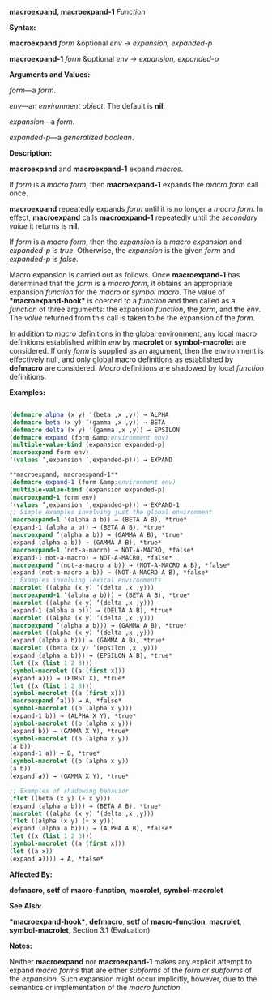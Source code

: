 **macroexpand, macroexpand-1** *Function* 



**Syntax:** 



**macroexpand** *form* &amp;optional *env → expansion, expanded-p* 



**macroexpand-1** *form* &amp;optional *env → expansion, expanded-p* 



**Arguments and Values:** 



*form*—a *form*. 



*env*—an *environment object*. The default is **nil**. 



*expansion*—a *form*. 



*expanded-p*—a *generalized boolean*. 



**Description:** 



**macroexpand** and **macroexpand-1** expand *macros*. 



If *form* is a *macro form*, then **macroexpand-1** expands the *macro form* call once. 



**macroexpand** repeatedly expands *form* until it is no longer a *macro form*. In effect, **macroexpand** calls **macroexpand-1** repeatedly until the *secondary value* it returns is **nil**. 



If *form* is a *macro form*, then the *expansion* is a *macro expansion* and *expanded-p* is *true*. Otherwise, the *expansion* is the given *form* and *expanded-p* is *false*. 



Macro expansion is carried out as follows. Once **macroexpand-1** has determined that the *form* is a *macro form*, it obtains an appropriate expansion *function* for the *macro* or *symbol macro*. The value of **\*macroexpand-hook\*** is coerced to a *function* and then called as a *function* of three arguments: the expansion *function*, the *form*, and the *env*. The *value* returned from this call is taken to be the expansion of the *form*. 



In addition to *macro* definitions in the global environment, any local macro definitions established within *env* by **macrolet** or **symbol-macrolet** are considered. If only *form* is supplied as an argument, then the environment is effectively null, and only global macro definitions as established by **defmacro** are considered. *Macro* definitions are shadowed by local *function* definitions. 



**Examples:**
```lisp
 
(defmacro alpha (x y) ‘(beta ,x ,y)) → ALPHA 
(defmacro beta (x y) ‘(gamma ,x ,y)) → BETA 
(defmacro delta (x y) ‘(gamma ,x ,y)) → EPSILON 
(defmacro expand (form &amp;environment env) 
(multiple-value-bind (expansion expanded-p) 
(macroexpand form env) 
‘(values ’,expansion ’,expanded-p))) → EXPAND  

**macroexpand, macroexpand-1** 
(defmacro expand-1 (form &amp;environment env) 
(multiple-value-bind (expansion expanded-p) 
(macroexpand-1 form env) 
‘(values ’,expansion ’,expanded-p))) → EXPAND-1 
;; Simple examples involving just the global environment 
(macroexpand-1 ’(alpha a b)) → (BETA A B), *true* 
(expand-1 (alpha a b)) → (BETA A B), *true* 
(macroexpand ’(alpha a b)) → (GAMMA A B), *true* 
(expand (alpha a b)) → (GAMMA A B), *true* 
(macroexpand-1 ’not-a-macro) → NOT-A-MACRO, *false* 
(expand-1 not-a-macro) → NOT-A-MACRO, *false* 
(macroexpand ’(not-a-macro a b)) → (NOT-A-MACRO A B), *false* 
(expand (not-a-macro a b)) → (NOT-A-MACRO A B), *false* 
;; Examples involving lexical environments 
(macrolet ((alpha (x y) ‘(delta ,x ,y))) 
(macroexpand-1 ’(alpha a b))) → (BETA A B), *true* 
(macrolet ((alpha (x y) ‘(delta ,x ,y))) 
(expand-1 (alpha a b))) → (DELTA A B), *true* 
(macrolet ((alpha (x y) ‘(delta ,x ,y))) 
(macroexpand ’(alpha a b))) → (GAMMA A B), *true* 
(macrolet ((alpha (x y) ‘(delta ,x ,y))) 
(expand (alpha a b))) → (GAMMA A B), *true* 
(macrolet ((beta (x y) ‘(epsilon ,x ,y))) 
(expand (alpha a b))) → (EPSILON A B), *true* 
(let ((x (list 1 2 3))) 
(symbol-macrolet ((a (first x))) 
(expand a))) → (FIRST X), *true* 
(let ((x (list 1 2 3))) 
(symbol-macrolet ((a (first x))) 
(macroexpand ’a))) → A, *false* 
(symbol-macrolet ((b (alpha x y))) 
(expand-1 b)) → (ALPHA X Y), *true* 
(symbol-macrolet ((b (alpha x y))) 
(expand b)) → (GAMMA X Y), *true* 
(symbol-macrolet ((b (alpha x y)) 
(a b)) 
(expand-1 a)) → B, *true* 
(symbol-macrolet ((b (alpha x y)) 
(a b)) 
(expand a)) → (GAMMA X Y), *true*  

;; Examples of shadowing behavior 
(flet ((beta (x y) (+ x y))) 
(expand (alpha a b))) → (BETA A B), *true* 
(macrolet ((alpha (x y) ‘(delta ,x ,y))) 
(flet ((alpha (x y) (+ x y))) 
(expand (alpha a b)))) → (ALPHA A B), *false* 
(let ((x (list 1 2 3))) 
(symbol-macrolet ((a (first x))) 
(let ((a x)) 
(expand a)))) → A, *false* 

```
**Affected By:** 



**defmacro**, **setf** of **macro-function**, **macrolet**, **symbol-macrolet** 



**See Also:** 



**\*macroexpand-hook\***, **defmacro**, **setf** of **macro-function**, **macrolet**, **symbol-macrolet**, Section 3.1 (Evaluation) 



**Notes:** 



Neither **macroexpand** nor **macroexpand-1** makes any explicit attempt to expand *macro forms* that are either *subforms* of the *form* or *subforms* of the *expansion*. Such expansion might occur implicitly, however, due to the semantics or implementation of the *macro function*. 




